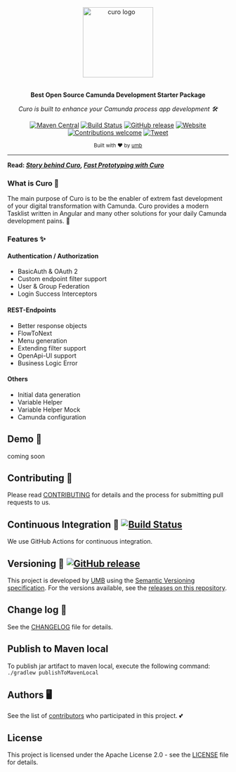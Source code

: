 <div align="center">
  <a href="https://curo.word"><img src="https://static-files.curo.world/images/curo-logo-text-small.png" alt="curo logo" height="160"></a>
  <br>
  <br>
  <p>
    <b>Best Open Source Camunda Development Starter Package</b>
  </p>
  <p>
     <i>Curo is built to enhance your Camunda process app development 🛠️</i>
  </p>
  <p>
    
[![Maven Central](https://img.shields.io/maven-central/v/ch.umb.curo/spring-boot-curo-starter)](https://) [![Build Status](https://github.com/umb/curo/actions/workflows/release.yml/badge.svg)](https://github.com/umb/curo/actions/workflows/release.yml) [![GitHub release](https://img.shields.io/github/release/umb/curo/all?logo=GitHub)](https://github.com/umb/curo/releases/latest) [![Website](https://img.shields.io/website?url=https%3A%2F%2Fcuro.world)](https://umb.ch) [![Contributions welcome](https://img.shields.io/badge/contributions-welcome-brightgreen)](CONTRIBUTING.md) [![Tweet](https://img.shields.io/twitter/url?url=https%3A%2F%2Fcuro.world%2F)](https://twitter.com/)

  </p>
  <p>
    <sub>Built with ❤︎ by
      <a href="https://github.com/umb">umb</a>
    </sub>
  </p>
</div>

---

**Read: _[Story behind Curo](https://umb.ch), [Fast Prototyping with Curo](https://umb.ch)_**

### What is Curo 🙋
The main purpose of Curo is to be the enabler of extrem fast development of your digital transformation with Camunda. Curo provides a modern Tasklist written in Angular and many other solutions for your daily Camunda development pains. 🥳

### Features ✨

#### Authentication / Authorization
- BasicAuth & OAuth 2
- Custom endpoint filter support
- User & Group Federation
- Login Success Interceptors
#### REST-Endpoints
- Better response objects
- FlowToNext
- Menu generation
- Extending filter support
- OpenApi-UI support
- Business Logic Error
#### Others
- Initial data generation
- Variable Helper
- Variable Helper Mock
- Camunda configuration

 
## Demo 🚀
coming soon

## Contributing 🍰

Please read [CONTRIBUTING](CONTRIBUTING.md) for details and the process for submitting pull requests to us.

## Continuous Integration 🔄 [![Build Status](https://github.com/umb/curo/actions/workflows/release.yml/badge.svg)](https://github.com/umb/curo/actions/workflows/release.yml)

We use GitHub Actions for continuous integration.

## Versioning 🔖 [![GitHub release](https://img.shields.io/github/release/umb/Curo/all?logo=GitHub)](https://github.com/umb/Curo/releases/latest)

This project is developed by [UMB](https://github.com/umb) using the [Semantic Versioning specification](https://semver.org). For the versions available, see the [releases on this repository](https://github.com/umb/Curo/releases).

## Change log 📝

See the [CHANGELOG](CHANGELOG.md) file for details.

## Publish to Maven local
To publish jar artifact to maven local, execute the following command: `./gradlew publishToMavenLocal`

## Authors 🖥️
See the list of [contributors](https://github.com/umb/curo/contributors) who participated in this project. 💕

## License

This project is licensed under the Apache License 2.0 - see the [LICENSE](LICENSE) file for details.
